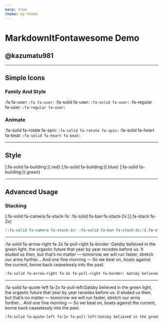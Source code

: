 ```yaml
---
marp: true
theme: my-theme
---
```


<style>
@import 'https://cdnjs.cloudflare.com/ajax/libs/font-awesome/6.4.0/css/all.min.css';
</style>

# MarkdownItFontawesome Demo

## @kazumatu981

---

## Simple Icons

### Family And Style

:fa fa-user: `:fa fa-user:`
:fa-solid fa-user: `:fa-solid fa-user:`
:fa-regular fa-user: `:fa-regular fa-user:`

### Animate

:fa-solid fa-rotate fa-spin: `:fa-solid fa-rotate fa-spin:`
:fa-solid fa-heart fa-beat: `:fa-solid fa-heart fa-beat:`

---

## Style

[:fa-solid fa-building:]{.red} [:fa-solid fa-building:]{.blue} [:fa-solid fa-building:]{.green}

---

## Advanced Usage

### Stacking

  [:fa-solid fa-camera fa-stack-1x: :fa-solid fa-ban fa-stack-2x:]{.fa-stack fa-2x} 
  
  ```markdown
  [:fa-solid fa-camera fa-stack-1x: :fa-solid fa-ban fa-stack-2x:]{.fa-stack fa-2x}
  ```

---


:fa-solid fa-arrow-right fa-2x fa-pull-right fa-border: Gatsby believed in the green light, the orgastic future that year by year recedes before us. It eluded us then, but that’s no matter — tomorrow we will run faster, stretch our arms further... And one fine morning — So we beat on, boats against the current, borne back ceaselessly into the past.

```markdown
:fa-solid fa-arrow-right fa-2x fa-pull-right fa-border: Gatsby believed in the green light, the orgastic future that year by year recedes before us. It eluded us then, but that’s no matter — tomorrow we will run faster, stretch our arms further... And one fine morning — So we beat on, boats against the current, borne back ceaselessly into the past.
```
---

:fa-solid fa-quote-left fa-2x fa-pull-left:Gatsby believed in the green light, the orgastic future that year by year recedes before us. It eluded us then, but that’s no matter — tomorrow we will run faster, stretch our arms further... And one fine morning — So we beat on, boats against the current, borne back ceaselessly into the past.

```markdown
:fa-solid fa-quote-left fa-2x fa-pull-left:Gatsby believed in the green light, the orgastic future that year by year recedes before us. It eluded us then, but that’s no matter — tomorrow we will run faster, stretch our arms further... And one fine morning — So we beat on, boats against the current, borne back ceaselessly into the past.
```